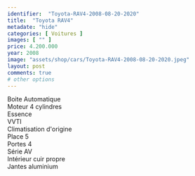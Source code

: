 ```yaml
---
identifier:  "Toyota-RAV4-2008-08-20-2020"
title:  "Toyota RAV4"
metadate: "hide"
categories: [ Voitures ]
images: [ "" ]
price: 4.200.000
year: 2008
image: "assets/shop/cars/Toyota-RAV4-2008-08-20-2020.jpeg"
layout: post
comments: true
# other options
---
```


Boite Automatique <br>
Moteur 4 cylindres <br>
Essence <br>
VVTI <br>
Climatisation d'origine <br>
Place 5 <br>
Portes 4 <br>
Série AV <br>
Intérieur cuir propre <br>
Jantes aluminium <br>